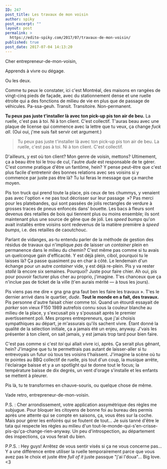```yaml
---
ID: 247
post_title: Les travaux de mon voisin
author: spiky
post_excerpt: ""
layout: post
permalink: >
  https://edito-spiky.com/2017/07/travaux-de-mon-voisin/
published: true
post_date: 2017-07-04 14:13:20
---
```

Cher entrepreneur-de-mon-voisin,

Apprends à vivre ou dégage.

Ou les deux.

Comme tu peux le constater, ici c'est Montréal, des maisons en rangées de vingt-cinq pieds de façade, avec du stationnement dense et une ruelle étroite qui a des fonctions de milieu de vie en plus que de passage de véhicules. Pa-ssa-geuh. Transit. Transitoire. Non-permanent.

**Tu peux pas juste t'installer là avec ton pick-up pis ton air de beu.** La ruelle, c'est pas à toi. Ni à ton client. C'est collectif. T'auras beau avec une plaque de license qui commence avec la lettre que tu veux, ça change _fuck all_. (Oui oui, j'me suis fait servir cet argument.)

<!--more-->

> Tu peux pas juste t'installer là avec ton pick-up pis ton air de beu. La ruelle, c'est pas à toi. Ni à ton client. C'est collectif.

D'ailleurs, y est où ton client? Mon genre de voisin, mettons? Ultimement, ça a beau être toi le trou de cul, l'autre _dude_ est responsable de te gérer. C'est comme pratique d'être un fantôme, hein? Y pense peut-être que c'est plus facile d'entretenir des bonnes relations avec ses voisins si y commence par juste pas être là? Tu lui feras le message que ça marche moyen.

Pis ton truck qui prend toute la place, pis ceux de tes chummys, y venaient pas avec l'option « ne pas tout décrisser sur leur passage  »? Pas merci pour les platebandes, qui sont passées de jolis rectangles de verdure à grosses traces de pneus enfoncés dans' bouette. Les bacs à fleurs sont devenus des retailles de bois qui tiennent plus ou moins ensemble; ils sont maintenant plus une source de gêne que de joli. Les _speed bumps_ qu'on avait installés entre voisins sont redevenus de la matière première à _speed bumps_, i.e. des retailles de caoutchouc.

Parlant de vidanges, as-tu entendu parler de la méthode de gestion des résidus de travaux qui n'implique _pas_ de laisser un _container_ plein en permanence dans le milieu du chemin? C'est même pas comme si tu avais un quelconque gain d'efficacité. Y est déjà plein, cibol, pourquoi tu le laisses là? Ça passe quasiment pu en char à côté. Le lendemain d'un échange pour un autre _container_ vide, y est déjà re-plein. Pis y va rester _stallé_ là encore six semaines. Pourquoi? Juste pour faire chier. Ah oui, pis pour pouvoir facturer plus cher au proprio, j'imagine. T'es chanceux que ça n'inclue pas de ticket de la ville (t'en aurais mérité — à tous les jours).

Pis viens pas me dire « gna gna gna faut ben les faire les travaux ». T'es le dernier arrivé dans le quartier, _dude_. **Tout le monde en a fait, des travaux.** Pis personne d'autre faisait chier comme toi. Quand un étourdi essayait de _parker_ son vieux F150 1989 autrefois connu sous la couleur blanche au milieu de la place, y s'excusait pis y s'poussait après le premier avertissement poli. Mes propres entrepreneurs, que j'ai choisis sympathiques au départ, je m'assurais qu'ils sachent vivre. Étant donné la qualité de la sélection initiale, ça a jamais été un enjeu, anyway. J'vais les présenter à ton client, on sait jamais, y est jamais trop tard pour bien faire.

C'est pas comme si c'est _toi_ qui allait vivre ici, après. Ça serait plus gênant, hein? J'imagine que tu te permettrais pas autant de laisser-aller si tu entrevoyais un futur où tous tes voisins t'haïssent. J'imagine la scène où tu te pointes au BBQ collectif de ruelle, pis tout d'un coup, la musique arrête, l'éclairage baisse et y a un spotlight qui te donne tout le focus; la température baisse de dix degrés, un vent d'orage s'installe et les enfants se mettent à pleurer.

Pis là, tu te transformes en chauve-souris, ou quelque chose de même.

Vade retro, entrepreneur-de-mon-voisin.

P.S. : Cher arrondissement, votre application assymétrique des règles me subjugue. Pour bloquer les citoyens de bonne foi au bureau des permis après une attente qui se compte en saisons, ça, vous êtes sur la coche. Mais pour gérer les enfoirés qui se foutent de tout... Je suis tanné d'être le tata qui respecte les règles au milieu d'un tout-le-monde-qui-s'en-crisse-pis-qu'ça-change-rien-anyway. Un peu d'introspection, au département des inspections, ça vous ferait du bien.

P.P.S. : Hey guys!  Arrêtez de vous sentir visés si ça ne vous concerne pas...  Y a une différence entre utiliser la ruelle temporairement parce que vous avez pas le choix et juste être _full of it_ juste passque "j'ai l'doua"...  Big love. <3